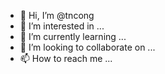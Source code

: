 - 👋 Hi, I’m @tncong
- 👀 I’m interested in ...
- 🌱 I’m currently learning ...
- 💞️ I’m looking to collaborate on ...
- 📫 How to reach me ...

<!---
tncong/tncong is a ✨ special ✨ repository because its `README.md` (this file) appears on your GitHub profile.
You can click the Preview link to take a look at your changes.
--->
